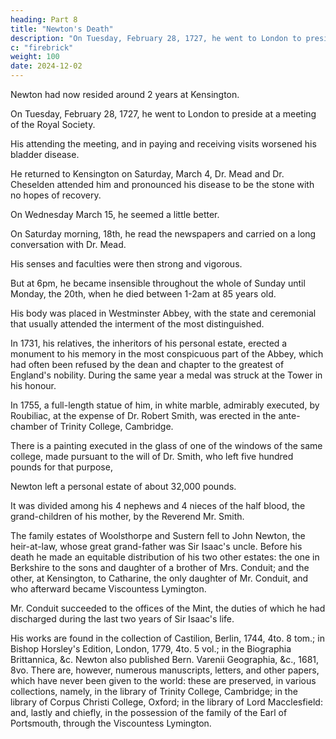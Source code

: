 ```yaml
---
heading: Part 8
title: "Newton's Death"
description: "On Tuesday, February 28, 1727, he went to London to preside at a meeting of the Royal Society."
c: "firebrick"
weight: 100
date: 2024-12-02
---
```



Newton had now resided around 2 years at Kensington. 

<!-- The air which he enjoyed there, and the state of absolute rest, proved of great benefit to him. Nevertheless he would occasionally go to town. And  -->

On Tuesday, February 28, 1727, he went to London to preside at a meeting of the Royal Society.

<!-- At this time his health was considered, by Mr. Conduit, better than it had been for many years. But the unusual fatigue he was obliged to suffer, in , speedily produced a violent return of the affection in the  -->

His attending the meeting, and in paying and receiving visits worsened his bladder disease. 

He returned to Kensington on Saturday, March 4, Dr. Mead and Dr. Cheselden attended him and pronounced his disease to be the stone with no hopes of recovery.

On Wednesday March 15, he seemed a little better.

<!-- and slight, though groundless, encouragement was felt that he might survive the attack. From the very first of it, his sufferings had been intense. Paroxysm followed paroxysm, in quick succession: large drops of sweat rolled down his face; but not a groan, not a complaint, not the least mark of peevishness or impatience escaped him: and during the short intervals of relief, he even smiled and conversed with his usual composure and cheerfulness. The flesh quivered, but the heart quaked not; the impenetrable gloom was settling down: the Destroyer near; the portals of the tomb opening, still, amid this utter wreck and dissolution of the mortal, the immortal remained serene, unconquerable: the radiant light broke through the gathering darkness; and Death yielded up its sting, and the grave its victory.  -->

On Saturday morning, 18th, he read the newspapers and carried on a long conversation with Dr. Mead.

His senses and faculties were then strong and vigorous.

But at 6pm, he became insensible throughout the whole of Sunday until Monday, the 20th, when he died between 1-2am at 85 years old.

<!-- And these were the last days of Isaac Newton. Thus closed the career of one of earth's greatest and best men. His mission was fulfilled. Unto the Giver, in many-fold addition, the talents were returned. While it was yet day he had worked; and for the night that quickly cometh he was not unprepared. Full of years, and full of honours, the heaven-sent was recalled; and, in the confidence of a "certain hope," peacefully he passed away into the silent depths of Eternity. -->

His body was placed in Westminster Abbey, with the state and ceremonial that usually attended the interment of the most distinguished. 

In 1731, his relatives, the inheritors of his personal estate, erected a monument to his memory in the most conspicuous part of the Abbey, which had often been refused by the dean and chapter to the greatest of England's nobility. During the same year a medal was struck at the Tower in his honour.

In 1755, a full-length statue of him, in white marble, admirably executed, by Roubiliac, at the expense of Dr. Robert Smith, was erected in the ante-chamber of Trinity College, Cambridge.

There is a painting executed in the glass of one of the windows of the same college, made pursuant to the will of Dr. Smith, who left five hundred pounds for that purpose,

Newton left a personal estate of about 32,000 pounds.

It was divided among his 4 nephews and 4 nieces of the half blood, the grand-children of his mother, by the Reverend Mr. Smith. 

The family estates of Woolsthorpe and Sustern fell to John Newton, the heir-at-law, whose great grand-father was Sir Isaac's uncle. Before his death he made an equitable distribution of his two other estates: the one in Berkshire to the sons and daughter of a brother of Mrs. Conduit; and the other, at Kensington, to Catharine, the only daughter of Mr. Conduit, and who afterward became Viscountess Lymington.

Mr. Conduit succeeded to the offices of the Mint, the duties of which he had discharged during the last two years of Sir Isaac's life.

His works are found in the collection of Castilion, Berlin, 1744, 4to. 8 tom.; in Bishop Horsley's Edition, London, 1779, 4to. 5 vol.; in the Biographia Brittannica, &c. Newton also published Bern. Varenii Geographia, &c., 1681, 8vo. There are, however, numerous manuscripts, letters, and other papers, which have never been given to the world: these are preserved, in various collections, namely, in the library of Trinity College, Cambridge; in the library of Corpus Christi College, Oxford; in the library of Lord Macclesfield: and, lastly and chiefly, in the possession of the family of the Earl of Portsmouth, through the Viscountess Lymington.

<!-- Everything appertaining to Newton has been kept and cherished with peculiar veneration. Different memorials of him are preserved in Trinity College, Cambridge; in the rooms of the Royal Society, of London: and in the Museum of the Royal Society of Edinburgh. -->

<!-- The manor-house, at Woolsthorpe, was visited by Dr. Stukeley, in October, 1721, who, in a letter to Dr. Mead, written in 1727, gave the following description of it:—"'Tis built of stone, as is the way of the country hereabouts, and a reasonably good one. 

They led me up stairs and showed me Sir Isaac's study, where I supposed he studied, when in the country, in his younger days, or perhaps when he visited his mother from the University. I observed the shelves were of his own making, being pieces of deal boxes, which probably he sent his books and clothes down in on those occasions. There were, some years ago, two or three hundred books in it of his father-in-law, Mr. Smith, which Sir Isaac gave to Dr. Newton, of our town." The celebrated appletree, the fall of one of the apples of which is said to have turned the attention of Newton to the subject of gravity, was destroyed by the wind about twenty years ago; but it has been preserved in the form of a chair. The house itself has been protected with religious care. It was repaired in 1798, and a tablet of white marble put up in the room where our author was born, with the following inscription:—

"Sir Isaac Newton, son of John Newton, Lord of the Manor of Woolsthorpe, was born in this room, on the 25th of December, 1642."

Nature and Nature's Laws were hid in night,
God said, "Let Newton be," and all was light. -->
